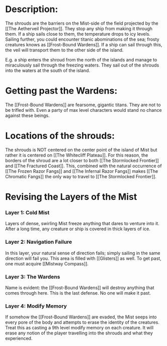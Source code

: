 # Description:
The shrouds are the barriers on the Mist-side of the field projected by the [[The Aetherveil Projector]]. They stop any ship from making it through them. If a ship sails close to them, the temperature drops to icy levels. Sailing further, you could encounter titanic abominations of the sea; frosty creatures knows as [[Frost-Bound Wardens]]. If a ship can sail through this, the veil will transport them to the other side of the island.

E.g. a ship enters the shroud from the north of the islands and manage to miraculously sail through the freezing waters. They sail out of the shrouds into the waters at the south of the island. 

# Getting past the Wardens:
The [[Frost-Bound Wardens]] are fearsome, gigantic titans. They are not to be trifled with. Even a party of max level characters would stand no chance against these beings. 
# Locations of the shrouds:
The shrouds is NOT centered on the center point of the island of Mist but rather it is centered on [[The Whitecliff Plateau]]. For this reason, the borders of the shroud are a lot closer to both [[The Stormlocked Frontier]] and [[The Fractured Coast]]. This, combined with the natural occurrence of [[The Frozen Razor Fangs]] and [[The Infernal Razor Fangs]] makes [[The Chromatic Fangs]] the only way to travel to [[The Stormlocked Frontier]]. 

# Revising the Layers of the Mist
### Layer 1: Cold Mist
Layers of dense, swirling Mist freeze anything that dares to venture into it. After a long time, any creature or ship is covered in thick layers of ice.
### Layer 2: Navigation Failure
In this layer, your natural sense of direction fails; simply sailing in the same direction will fail you. This area is filled with [[Glisters]] as well. To get past, one must acquire [[Mistway Compass]]. 
### Layer 3: The Wardens
Name is evident: the [[Frost-Bound Wardens]] will destroy anything that comes through here. This is the last defense. No one will make it past.
### Layer 4: Modify Memory
If somehow the [[Frost-Bound Wardens]] are evaded, the Mist seeps into every pore of the body and attempts to erase the identity of the creatures. Treat this as casting a 9th level modify memory on each creature. It will erase any notion of the player travelling into the shrouds and what they experienced. 


